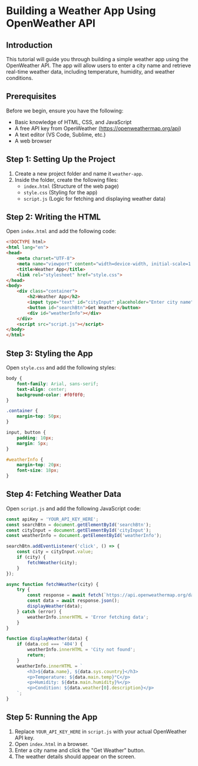 # Building a Weather App Using OpenWeather API

## Introduction
This tutorial will guide you through building a simple weather app using the OpenWeather API. The app will allow users to enter a city name and retrieve real-time weather data, including temperature, humidity, and weather conditions.

## Prerequisites
Before we begin, ensure you have the following:
- Basic knowledge of HTML, CSS, and JavaScript
- A free API key from OpenWeather (https://openweathermap.org/api)
- A text editor (VS Code, Sublime, etc.)
- A web browser

## Step 1: Setting Up the Project
1. Create a new project folder and name it `weather-app`.
2. Inside the folder, create the following files:
   - `index.html` (Structure of the web page)
   - `style.css` (Styling for the app)
   - `script.js` (Logic for fetching and displaying weather data)

## Step 2: Writing the HTML
Open `index.html` and add the following code:

```html
<!DOCTYPE html>
<html lang="en">
<head>
    <meta charset="UTF-8">
    <meta name="viewport" content="width=device-width, initial-scale=1.0">
    <title>Weather App</title>
    <link rel="stylesheet" href="style.css">
</head>
<body>
    <div class="container">
        <h2>Weather App</h2>
        <input type="text" id="cityInput" placeholder="Enter city name">
        <button id="searchBtn">Get Weather</button>
        <div id="weatherInfo"></div>
    </div>
    <script src="script.js"></script>
</body>
</html>
```

## Step 3: Styling the App
Open `style.css` and add the following styles:

```css
body {
    font-family: Arial, sans-serif;
    text-align: center;
    background-color: #f0f0f0;
}

.container {
    margin-top: 50px;
}

input, button {
    padding: 10px;
    margin: 5px;
}

#weatherInfo {
    margin-top: 20px;
    font-size: 18px;
}
```

## Step 4: Fetching Weather Data
Open `script.js` and add the following JavaScript code:

```js
const apiKey = 'YOUR_API_KEY_HERE';
const searchBtn = document.getElementById('searchBtn');
const cityInput = document.getElementById('cityInput');
const weatherInfo = document.getElementById('weatherInfo');

searchBtn.addEventListener('click', () => {
    const city = cityInput.value;
    if (city) {
        fetchWeather(city);
    }
});

async function fetchWeather(city) {
    try {
        const response = await fetch(`https://api.openweathermap.org/data/2.5/weather?q=${city}&appid=${apiKey}&units=metric`);
        const data = await response.json();
        displayWeather(data);
    } catch (error) {
        weatherInfo.innerHTML = 'Error fetching data';
    }
}

function displayWeather(data) {
    if (data.cod === '404') {
        weatherInfo.innerHTML = 'City not found';
        return;
    }
    weatherInfo.innerHTML = `
        <h3>${data.name}, ${data.sys.country}</h3>
        <p>Temperature: ${data.main.temp}°C</p>
        <p>Humidity: ${data.main.humidity}%</p>
        <p>Condition: ${data.weather[0].description}</p>
    `;
}
```

## Step 5: Running the App
1. Replace `YOUR_API_KEY_HERE` in `script.js` with your actual OpenWeather API key.
2. Open `index.html` in a browser.
3. Enter a city name and click the "Get Weather" button.
4. The weather details should appear on the screen.



